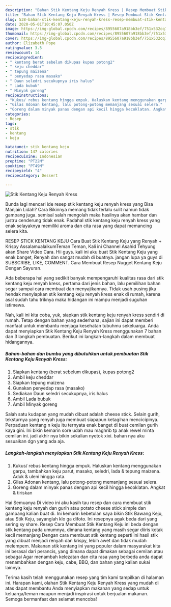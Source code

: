 ```yaml
---
description: "Bahan Stik Kentang Keju Renyah Kress | Resep Membuat Stik Kentang Keju Renyah Kress Yang Enak Dan Lezat"
title: "Bahan Stik Kentang Keju Renyah Kress | Resep Membuat Stik Kentang Keju Renyah Kress Yang Enak Dan Lezat"
slug: 538-bahan-stik-kentang-keju-renyah-kress-resep-membuat-stik-kentang-keju-renyah-kress-yang-enak-dan-lezat
date: 2020-05-01T10:45:07.050Z
image: https://img-global.cpcdn.com/recipes/8955607a918bb3ef/751x532cq70/stik-kentang-keju-renyah-kress-foto-resep-utama.jpg
thumbnail: https://img-global.cpcdn.com/recipes/8955607a918bb3ef/751x532cq70/stik-kentang-keju-renyah-kress-foto-resep-utama.jpg
cover: https://img-global.cpcdn.com/recipes/8955607a918bb3ef/751x532cq70/stik-kentang-keju-renyah-kress-foto-resep-utama.jpg
author: Elizabeth Pope
ratingvalue: 3.5
reviewcount: 14
recipeingredient:
- " kentang berat sebelum dikupas kupas potong2"
- " keju cheddar"
- " tepung maizena"
- " penyedap rasa masako"
- " Daun seledri secukupnya iris halus"
- " Lada bubuk"
- " Minyak goreng"
recipeinstructions:
- "Kukus/ rebus kentang hingga empuk. Haluskan kentang menggunakan garpu, tambahkan keju parut, masako, seledri, lada &amp; tepung maizena. Aduk &amp; uleni hingga rata."
- "Gilas Adonan kentang, lalu potong-potong memanjang sesuai selera."
- "Goreng dalam minyak panas dengan api kecil hingga kecoklatan. Angkat &amp; tiriskan"
categories:
- Resep
tags:
- stik
- kentang
- keju

katakunci: stik kentang keju 
nutrition: 147 calories
recipecuisine: Indonesian
preptime: "PT22M"
cooktime: "PT49M"
recipeyield: "4"
recipecategory: Dessert

---
```



![Stik Kentang Keju Renyah Kress](https://img-global.cpcdn.com/recipes/8955607a918bb3ef/751x532cq70/stik-kentang-keju-renyah-kress-foto-resep-utama.jpg)

Bunda lagi mencari ide resep stik kentang keju renyah kress yang Bisa Manjain Lidah? Cara Bikinnya memang tidak terlalu sulit namun tidak gampang juga. semisal salah mengolah maka hasilnya akan hambar dan justru cenderung tidak enak. Padahal stik kentang keju renyah kress yang enak selayaknya memiliki aroma dan cita rasa yang dapat memancing selera kita.

RESEP STICK KENTANG KEJU Cara Buat Stik Kentang Keju yang Renyah + Krispy AssalamualaikumTeman Teman, Kali ini Channel Asahid Tehyung akan Share Video Cara. Hii guys. kali ini aku buat Stik Kentang Keju yang enak banget, Renyah dan sangat mudah di buatnya. jangan lupa ya guys di SUBSCRIBE, LIKE, COMMENT. Cara Membuat Resep Nugget Kentang Keju Dengan Sayuran.

Ada beberapa hal yang sedikit banyak mempengaruhi kualitas rasa dari stik kentang keju renyah kress, pertama dari jenis bahan, lalu pemilihan bahan segar sampai cara membuat dan menyajikannya. Tidak usah pusing jika hendak menyiapkan stik kentang keju renyah kress enak di rumah, karena asal sudah tahu triknya maka hidangan ini mampu menjadi suguhan istimewa.


Nah, kali ini kita coba, yuk, siapkan stik kentang keju renyah kress sendiri di rumah. Tetap dengan bahan yang sederhana, sajian ini dapat memberi manfaat untuk membantu menjaga kesehatan tubuhmu sekeluarga. Anda dapat menyiapkan Stik Kentang Keju Renyah Kress menggunakan 7 bahan dan 3 langkah pembuatan. Berikut ini langkah-langkah dalam membuat hidangannya.

<!--inarticleads1-->

##### Bahan-bahan dan bumbu yang dibutuhkan untuk pembuatan Stik Kentang Keju Renyah Kress:

1. Siapkan  kentang (berat sebelum dikupas), kupas potong2
1. Ambil  keju cheddar
1. Siapkan  tepung maizena
1. Gunakan  penyedap rasa (masako)
1. Sediakan  Daun seledri secukupnya, iris halus
1. Ambil  Lada bubuk
1. Ambil  Minyak goreng


Salah satu kudapan yang mudah dibuat adalah cheese stick. Selain gurih, teksturnya yang renyah juga membuat siapapun ketagihan mencicipinya. Perpaduan kentang n keju itu ternyata enak banget di buat cemilan gurih kaya gini. Ini bikin kemarin sore udah mau maghrib tp anak rewel minta cemilan ini. jadi akhir nya bikin sekalian nyetok xixi. bahan nya aku sesuaikan dgn yang ada aja. 

<!--inarticleads2-->

##### Langkah-langkah menyiapkan Stik Kentang Keju Renyah Kress:

1. Kukus/ rebus kentang hingga empuk. Haluskan kentang menggunakan garpu, tambahkan keju parut, masako, seledri, lada &amp; tepung maizena. Aduk &amp; uleni hingga rata.
1. Gilas Adonan kentang, lalu potong-potong memanjang sesuai selera.
1. Goreng dalam minyak panas dengan api kecil hingga kecoklatan. Angkat &amp; tiriskan


Hai Semuanya Di video ini aku kasih tau resep dan cara membuat stik kentang keju renyah dan gurih atau potato cheese stick simple dan gampang kalian buat di. Ini kemarin kebetulan saya bikin Stik Bawang Keju, atau Stik Keju, sayanglah klo ga difoto. Ini resepnya agak beda dari yang sering sy share. Resep Cara Membuat Stik Kentang Keju ini beda dengan stik kentang pada umumnya, dimana kentang yang masih segar diiris kotak kecil memanjang Dengan cara membuat stik kentang seperti ini hasil stik yang dibuat menjadi renyah dan krispy, lebih awet dan tidak mudah melempem. Makanan stik kentang ini yang populer dalam masyarakat kita ini berasal dari perancis, yang dimana dapat dimakan sebagai cemilan atau sebagai Agar menambah kelezatan dan cita rasa yang berbeda anda dapat menambahkan dengan keju, cabe, BBQ, dan bahan yang kalian sukai lainnya. 

Terima kasih telah menggunakan resep yang tim kami tampilkan di halaman ini. Harapan kami, olahan Stik Kentang Keju Renyah Kress yang mudah di atas dapat membantu Anda menyiapkan makanan yang sedap untuk keluarga/teman maupun menjadi inspirasi untuk berjualan makanan. Semoga bermanfaat dan selamat mencoba!
